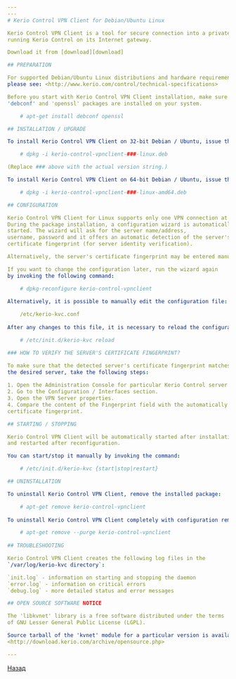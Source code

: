 ```yaml
---
---
# Kerio Control VPN Client for Debian/Ubuntu Linux

Kerio Control VPN Client is a tool for secure connection into a private network
running Kerio Control on its Internet gateway.

Download it from [download][download]

## PREPARATION

For supported Debian/Ubuntu Linux distributions and hardware requirements,
please see: <http://www.kerio.com/control/technical-specifications>

Before you start with Kerio Control VPN Client installation, make sure that the
'debconf' and 'openssl' packages are installed on your system.

    # apt-get install debconf openssl

## INSTALLATION / UPGRADE

To install Kerio Control VPN Client on 32-bit Debian / Ubuntu, issue the following command:

    # dpkg -i kerio-control-vpnclient-###-linux.deb

(Replace ### above with the actual version string.)

To install Kerio Control VPN Client on 64-bit Debian / Ubuntu, issue the following command:

    # dpkg -i kerio-control-vpnclient-###-linux-amd64.deb

## CONFIGURATION

Kerio Control VPN Client for Linux supports only one VPN connection at a time.
During the package installation, a configuration wizard is automatically
started. The wizard will ask for the server name/address,
username, password and it offers an automatic detection of the server's 
certificate fingerprint (for server identity verification). 

Alternatively, the server's certificate fingerprint may be entered manually.

If you want to change the configuration later, run the wizard again
by invoking the following command:

    # dpkg-reconfigure kerio-control-vpnclient
 
Alternatively, it is possible to manually edit the configuration file:

    /etc/kerio-kvc.conf
 
After any changes to this file, it is necessary to reload the configuration:

    # /etc/init.d/kerio-kvc reload

### HOW TO VERIFY THE SERVER'S CERTIFICATE FINGERPRINT?

To make sure that the detected server's certificate fingerprint matches 
the desired server, take the following steps:
  
1. Open the Administration Console for particular Kerio Control server.
2. Go to the Configuration / Interfaces section.
3. Open the VPN Server properties.
4. Compare the content of the Fingerprint field with the automatically detected
certificate fingerprint.

## STARTING / STOPPING

Kerio Control VPN Client will be automatically started after installation 
and restarted after reconfiguration.

You can start/stop it manually by invoking the command:

    # /etc/init.d/kerio-kvc {start|stop|restart}

## UNINSTALLATION

To uninstall Kerio Control VPN Client, remove the installed package:

    # apt-get remove kerio-control-vpnclient
 
To uninstall Kerio Control VPN Client completely with configuration removal, use:

    # apt-get remove --purge kerio-control-vpnclient
 
## TROUBLESHOOTING

Kerio Control VPN Client creates the following log files in the  
`/var/log/kerio-kvc directory`:

`init.log` - information on starting and stopping the daemon
`error.log` - information on critical errors
`debug.log` - more detailed status and error messages

## OPEN SOURCE SOFTWARE NOTICE

The 'libkvnet' library is a free software distributed under the terms
of GNU Lesser General Public License (LGPL). 

Source tarball of the 'kvnet' module for a particular version is available at:  
<http://download.kerio.com/archive/opensource.php>

---
```


[Назад][back]

[download]: https://www.gfi.com/products-and-solutions/network-security-solutions/kerio-control/resources/other-downloads/vpn?sc_lang=ru-ru
[back]: /vpn "Основная инструкция"

